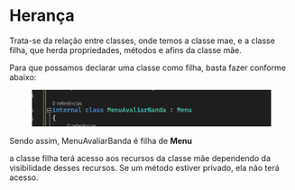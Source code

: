# Herança

Trata-se da relação entre classes, onde temos a classe mae, e a classe filha, que herda propriedades, métodos e afins da classe mãe.



Para que possamos declarar uma classe como filha, basta fazer conforme abaixo:

<div align="left">

<figure><img src=".gitbook/assets/image (1).png" alt=""><figcaption></figcaption></figure>

</div>

Sendo assim, MenuAvaliarBanda é filha de **Menu**



a classe filha terá acesso aos recursos da classe mãe dependendo da visibilidade desses recursos. Se um método estiver privado, ela não terá acesso.
